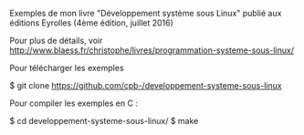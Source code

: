 
Exemples de mon livre "Développement système sous Linux" publié aux éditions Eyrolles (4ème édition, juillet 2016)


Pour plus de détails, voir http://www.blaess.fr/christophe/livres/programmation-systeme-sous-linux/


Pour télécharger les exemples

$ git clone https://github.com/cpb-/developpement-systeme-sous-linux

Pour compiler les exemples en C :

$ cd developpement-systeme-sous-linux/
$ make


